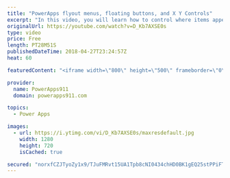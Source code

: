 ```yaml
---
title: "PowerApps flyout menus, floating buttons, and X Y Controls"
excerpt: "In this video, you will learn how to control where items appear on the screen. There are flyout menus and buttons docked to the bottom of a variably sized gallery all driven by understanding the various properties like X, Y, Template Size, height, width, and some math. Also, we show how to make a slider"
originalUrl: https://youtube.com/watch?v=D_Kb7AXSE0s
type: video
price: Free
length: PT28M51S
publishedDateTime: 2018-04-27T23:24:57Z
heat: 60

featuredContent: "<iframe width=\"800\" height=\"500\" frameborder=\"0\" src=\"https://www.youtube.com/embed/D_Kb7AXSE0s\" allow=\"accelerometer; autoplay; encrypted-media; gyroscope; picture-in-picture\" allowfullscreen></iframe>"

provider:
  name: PowerApps911
  domain: powerapps911.com

topics:
  - Power Apps

images:
  - url: https://i.ytimg.com/vi/D_Kb7AXSE0s/maxresdefault.jpg
    width: 1280
    height: 720
    isCached: true

secured: "norxfCZJTyoZy1x9/TJuFMRvt15UA1Tpb8cNI0434chHD0BK1gEQ25stPPiFTHL0hK7G52s0AQZo6wC2u5gchoESQTBSRCt8V/V6sM3SZ9y6cEsUUborkoUWDHOEXoUjvX2PlaRJ37BFzpXK4n8yMF+5CjyHAY8CsrRSoFkG1w1LlsPXVEGh/nQXW9u0Txid/HPYkhLGqXCPlhXcyftTMvn8n5j56l8X0JoLzBFGynTSIYzFlV9ewwH0D1MSN20kjhfCx9V8bpf/MauW3rgtKuqqrUmZbOLpNujCs4eOuRVx482AFB0kD3saHPjXjuvosVrBe38Y9hYCGn645xyJ02AMndtBoYDBxtjKqr/YFJfyLOHQ+XdPUNpCoIfZtWOz7wbPo9wYSdG9Vy2CmYKN2ZJIQXMUDtHlggl4b9S9T9M=;+xq+v3/vn6vzyL6rk0y55g=="
---
```


